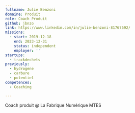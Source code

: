 ```yaml
---
fullname: Julie Benzoni
domaine: Produit
role: Coach Produit
github: jbnzo
link: https://www.linkedin.com/in/julie-benzoni-81767592/
missions:
  - start: 2019-12-18
    end: 2023-12-31
    status: independent
    employer: ''
startups:
  - trackdechets
previously:
  - hydrogene
  - carbure
  - potentiel
competences:
  - Coaching

---
```

Coach produit @ La Fabrique Numérique MTES
